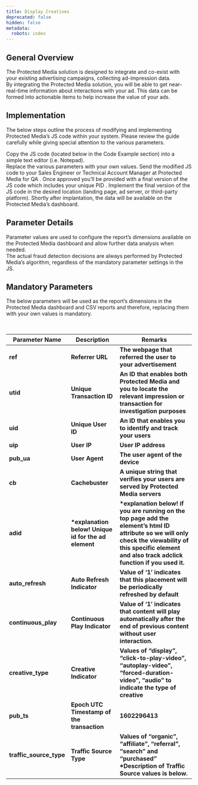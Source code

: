 ```yaml
---
title: Display Creatives
deprecated: false
hidden: false
metadata:
  robots: index
---
```

## General Overview

The Protected Media solution is designed to integrate and co-exist with your existing advertising campaigns, collecting ad-impression data.\
By integrating the Protected Media solution, you will be able to get near-real-time information about interactions with your ad. This data can be formed into actionable items to help increase the value of your ads.

## Implementation

The below steps outline the process of modifying and implementing Protected Media’s JS code within your system.
Please review the guide carefully while giving special attention to the various parameters.

Copy the JS code (located below in the Code Example section) into a simple text editor (i.e. Notepad).\
Replace the various parameters with your own values.
Send the modified JS code to your Sales Engineer or Technical Account Manager at Protected Media for QA .
Once approved you’ll be provided with a final version of the JS code which includes your unique PID .
Implement the final version of the JS code in the desired location (landing page, ad server, or third-party platform).
Shortly after implantation, the data will be available on the Protected Media’s dashboard.

## Parameter Details

Parameter values are used to configure the report’s dimensions available on the Protected Media dashboard and allow further data analysis when needed.\
The actual fraud detection decisions are always performed by Protected Media’s algorithm, regardless of the mandatory parameter settings in the JS.

## Mandatory Parameters

The below parameters will be used as the report’s dimensions in the Protected Media dashboard and CSV reports and therefore, replacing them with your own values is mandatory.

<br />

| Parameter Name            | Description                                           | Remarks                                                                                                                                                                                                        |
| ------------------------- | ----------------------------------------------------- | -------------------------------------------------------------------------------------------------------------------------------------------------------------------------------------------------------------- |
| **ref**                   | **Referrer URL**                                      | **The webpage that referred the user to your advertisement**                                                                                                                                                   |
| **utid**                  | **Unique Transaction ID**                             | **An ID that enables both Protected Media and you to locate the relevant impression or transaction for investigation purposes**                                                                                |
| **uid**                   | **Unique User ID**                                    | **An ID that enables you to identify and track your users**                                                                                                                                                    |
| **uip**                   | **User IP**                                           | **User IP address**                                                                                                                                                                                            |
| **pub\_ua**               | **User Agent**                                        | **The user agent of the device**                                                                                                                                                                               |
| **cb**                    | **Cachebuster**                                       | **A unique string that verifies your users are served by Protected Media servers**                                                                                                                             |
| **adid**                  | **\*explanation below! Unique id for the ad element** | **\*explanation below! if you are running on the top page add the element’s html ID attribute so we will only check the viewability of this specific element and also track adclick function if you used it.** |
| **auto\_refresh**         | **Auto Refresh Indicator**                            | **Value of ‘1’ indicates that this placement will be periodically refreshed by default**                                                                                                                       |
| **continuous\_play**      | **Continuous Play Indicator**                         | **Value of ‘1’ indicates that content will play automatically after the end of previous content without user interaction.**                                                                                    |
| **creative\_type**        | **Creative Indicator**                                | **Values of “display”, “click-to-play-video”, “autoplay-video”, “forced-duration-video”, “audio” to indicate the type of creative**                                                                            |
| **pub\_ts**               | **Epoch UTC Timestamp of the transaction**            | **1602296413**                                                                                                                                                                                                 |
| **traffic\_source\_type** | **Traffic Source Type**                               | **Values of “organic”, “affiliate”, “referral”, “search” and “purchased” \*Description of Traffic Source values is below.**                                                                                    |